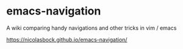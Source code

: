 # emacs-navigation

A wiki comparing handy navigations and other tricks in vim / emacs

https://nicolasbock.github.io/emacs-navigation/
